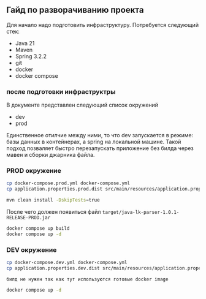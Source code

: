 ## Гайд по разворачиванию проекта
Для начало надо подготовить инфраструктуру. 
Потребуется следующий стек:
* Java 21
* Maven
* Spring 3.2.2
* git
* docker
* docker compose

### после подготовки инфраструктры

В документе представлен следующий список окружений
* dev
* prod

Единственное отилчие между ними, то что dev запускается 
в режиме: базы данных в контейнерах, а spring на локальной машине.
Такой подход позваляет быстро перезапускать приложение без билда 
через мавен и сборки джарника файла.

### PROD окружение
```bash
cp docker-compose.prod.yml docker-compose.yml
cp application.properties.prod.dist src/main/resources/application.properties
```


```bash
mvn clean install -DskipTests=true
```
После чего должен появиться файл `target/java-lk-parser-1.0.1-RELEASE-PROD.jar`

```bash
docker compose up build
docker compose up -d
```

### DEV окружение
```bash
cp docker-compose.dev.yml docker-compose.yml
cp application.properties.dev.dist src/main/resources/application.properties
```

`билд не нужен так как тут используются готовые docker image`
```bash
docker compose up -d
```